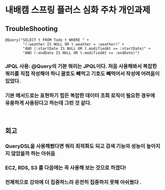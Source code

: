# 내배캠 스프링 플러스 심화 주차 개인과제

## TroubleShooting
```
@Query("SELECT t FROM Todo t WHERE " +
        "(:weather IS NULL OR t.weather = :weather)" +
        "AND (:startDate IS NULL OR t.modifiedAt >= :startDate)" +
        "AND (:endDate IS NULL OR t.modifiedAt <= :endDate)")
```

### JPQL 사용: @Query의 기본 쿼리는 JPQL이다. 처음 사용해봐서 복잡한 쿼리를 직접 작성해야 하니 괄호도 빼먹고 기호도 빼먹어서 작성에 어려움이 있었다. 
### 기본 메서드로는 표현하기 힘든 복잡한 데이터 조회 로직이 필요한 경우에 유용하게 사용된다고 하는데 그런 것 같다.
 


## 회고 
###  QueryDSL을 사용해봤다면 쿼리 최적화도 되고 검색 기능의 성능이 높아지지 않았을까 하는 아쉬움 
###  EC2, RDS, S3 를 다음에는 꼭 사용해 보는 것으로 하겠다! 
###  전체적으로 강의에 더 집중하느라 온전히 집중하지 못해 아쉬웠다 .
